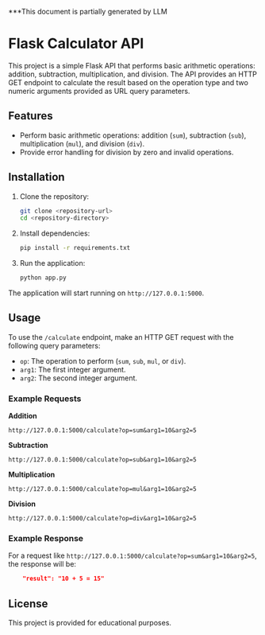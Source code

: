 
***This document is partially generated by LLM

# Flask Calculator API

This project is a simple Flask API that performs basic arithmetic operations: addition, subtraction, multiplication, and division. The API provides an HTTP GET endpoint to calculate the result based on the operation type and two numeric arguments provided as URL query parameters.

## Features

- Perform basic arithmetic operations: addition (`sum`), subtraction (`sub`), multiplication (`mul`), and division (`div`).
- Provide error handling for division by zero and invalid operations.

## Installation

1. Clone the repository:
    ```bash
    git clone <repository-url>
    cd <repository-directory>
    ```

2. Install dependencies:
    ```bash
    pip install -r requirements.txt
    ```

3. Run the application:
    ```bash
    python app.py
    ```

The application will start running on `http://127.0.0.1:5000`.

## Usage

To use the `/calculate` endpoint, make an HTTP GET request with the following query parameters:

- `op`: The operation to perform (`sum`, `sub`, `mul`, or `div`).
- `arg1`: The first integer argument.
- `arg2`: The second integer argument.

### Example Requests

**Addition**

```
http://127.0.0.1:5000/calculate?op=sum&arg1=10&arg2=5
```

**Subtraction**

```
http://127.0.0.1:5000/calculate?op=sub&arg1=10&arg2=5
```

**Multiplication**

```
http://127.0.0.1:5000/calculate?op=mul&arg1=10&arg2=5
```

**Division**

```
http://127.0.0.1:5000/calculate?op=div&arg1=10&arg2=5
```

### Example Response

For a request like `http://127.0.0.1:5000/calculate?op=sum&arg1=10&arg2=5`, the response will be:

```json
    "result": "10 + 5 = 15"
```

## License

This project is provided for educational purposes.
